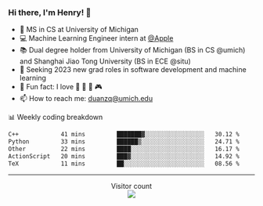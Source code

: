 ### Hi there, I'm Henry! 👋

- 🔭 MS in CS at University of Michigan
- 💻 Machine Learning Engineer intern at [@Apple](https://github.com/apple)
- 📚 Dual degree holder from University of Michigan (BS in CS @umich) and Shanghai Jiao Tong University (BS in ECE @situ)
- 🤖 Seeking 2023 new grad roles in software development and machine learning
- 🍁 Fun fact: I love 📸 🏓 🍜 🎮
- 📫 How to reach me: [duanzq@umich.edu](mailto:duanzq@umich.edu)

📊 Weekly coding breakdown
<!--START_SECTION:waka-->

```txt
C++            41 mins         ███████▓░░░░░░░░░░░░░░░░░   30.12 %
Python         33 mins         ██████▒░░░░░░░░░░░░░░░░░░   24.71 %
Other          22 mins         ████░░░░░░░░░░░░░░░░░░░░░   16.17 %
ActionScript   20 mins         ███▓░░░░░░░░░░░░░░░░░░░░░   14.92 %
TeX            11 mins         ██░░░░░░░░░░░░░░░░░░░░░░░   08.56 %
```

<!--END_SECTION:waka-->

***
<p align="center"> 
  Visitor count<br>
  <img src="https://profile-counter.glitch.me/zlzq-duanzq/count.svg" />
</p>

<!-- ![Henry Duan's GitHub stats](https://github-readme-stats.vercel.app/api?username=zlzq-duanzq&show_icons=true)

![trophy](https://github-profile-trophy.vercel.app/?username=zlzq-duanzq&column=7)

[![Top Langs](https://github-readme-stats.vercel.app/api/top-langs/?username=zlzq-duanzq&layout=compact)](https://github.com/zlzq-duanzq/github-readme-stats) -->
